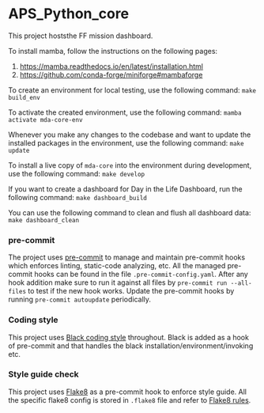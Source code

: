 # APS_Python_core

This project hoststhe FF mission dashboard.


To install mamba, follow the instructions on the following pages:
1. https://mamba.readthedocs.io/en/latest/installation.html
2. https://github.com/conda-forge/miniforge#mambaforge


To create an environment for local testing, use the following command:
`make build_env`

To activate the created environment, use the following command:
`mamba activate mda-core-env`

Whenever you make any changes to the codebase and want to update the installed packages in the environment, use the following command:
`make update`

To install a live copy of `mda-core` into the environment during development, use the following command:
`make develop`

If you want to create a dashboard for Day in the Life Dashboard, run the following command:
`make dashboard_build`

You can use the following command to clean and flush all dashboard data:
`make dashboard_clean`

### pre-commit ###
The project uses [pre-commit](https://pre-commit.com/index.html) to manage and maintain pre-commit hooks which enforces linting, static-code analyzing, etc.
All the managed pre-commit hooks can be found in the file `.pre-commit-config.yaml`.
After any hook addition make sure to run it against all files by `pre-commit run --all-files` to test if the new hook works.
Update the pre-commit hooks by running `pre-commit autoupdate` periodically.

### Coding style ###
This project uses [Black coding style](https://black.readthedocs.io/en/stable/the_black_code_style/current_style.html) throughout.
Black is added as a hook of pre-commit and that handles the black installation/environment/invoking etc.

### Style guide check ###
This project uses [Flake8](https://flake8.pycqa.org/en/latest/index.html) as a pre-commit hook to enforce style guide.
All the specific flake8 config is stored in `.flake8` file and refer to [Flake8 rules](https://www.flake8rules.com/).
